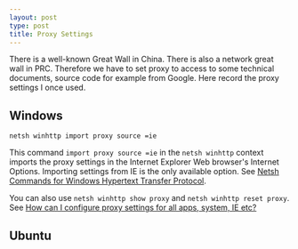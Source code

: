```yaml
---
layout: post
type: post
title: Proxy Settings
---
```


There is a well-known Great Wall in China. There is also a network great wall
in PRC. Therefore we have to set proxy to access to some technical documents,
source code for example from Google. Here record the proxy settings I once used.

## Windows

```batch
netsh winhttp import proxy source =ie
```

This command `import proxy source =ie` in the `netsh winhttp` context imports
the proxy settings in the Internet Explorer Web browser's Internet Options.
Importing settings from IE is the only available option.
See [Netsh Commands for Windows Hypertext Transfer
Protocol](https://technet.microsoft.com/pt-br/library/cc731131(v=ws.10).aspx).

You can also use `netsh winhttp show proxy` and `netsh winhttp reset proxy`.
See [How can I configure proxy settings for all apps, system, IE
etc?](http://superuser.com/questions/489527/how-can-i-configure-proxy-settings-for-all-apps-system-ie-etc)



## Ubuntu